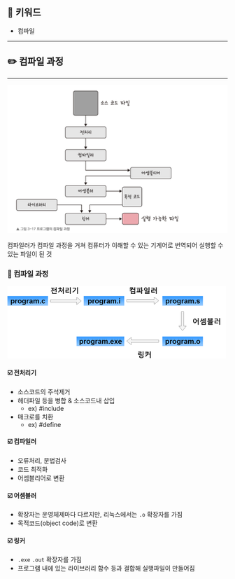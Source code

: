 ## 📓 키워드

- 컴파일

---

## ✏️ 컴파일 과정

---

![img.png](img/컴파일.png)

컴파일러가 컴파일 과정을 거쳐 컴퓨터가 이해할 수 있는 기계어로 번역되어 실행할 수 있는 파일이 된 것

### 💭 컴파일 과정

![compiler.png](img/compiler.png)

#### ☑️ 전처리기

- 소스코드의 주석제거
- 헤더파일 등을 병합 & 소스코드내 삽입
  - ex) #include
- 매크로를 치환
  - ex) #define

#### ☑️ 컴파일러

- 오류처리, 문법검사
- 코드 최적화
- 어셈블리어로 변환

#### ☑️ 어셈블러

- 확장자는 운영체제마다 다르지만, 리눅스에서는 `.o` 확장자를 가짐
- 목적코드(object code)로 변환

#### ☑️ 링커

- `.exe` `.out` 확장자를 가짐
- 프로그램 내에 있는 라이브러리 함수 등과 결합해 실행파일이 만들어짐